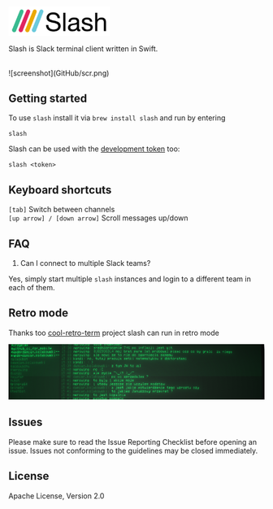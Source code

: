 <img src="GitHub/slash_logo.png" alt="logo" width="200px;"/>

Slash is Slack terminal client written in Swift.

</br>
![screenshot](GitHub/scr.png)

## Getting started

To use `slash` install it via `brew install slash` and run by entering

```
slash
```

Slash can be used with the [development token](https://api.slack.com/docs/oauth-test-tokens) too:

```
slash <token>
```

## Keyboard shortcuts

`[tab]` Switch between channels </br>
`[up arrow] / [down arrow]` Scroll messages up/down

## FAQ

1. Can I connect to multiple Slack teams?

  Yes, simply start multiple `slash` instances and login to a different team in each of them.

## Retro mode

Thanks too [cool-retro-term](https://github.com/Swordfish90/cool-retro-term) project slash can run in retro mode

![screenshot](GitHub/scr_retro.png)

## Issues

Please make sure to read the Issue Reporting Checklist before opening an issue. Issues not conforming to the guidelines may be closed immediately.

## License

Apache License, Version 2.0

